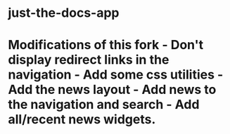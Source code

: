 # just-the-docs-app
# Modifications of this fork  - Don't display redirect links in the navigation - Add some css utilities - Add the news layout - Add news to the navigation and search - Add all/recent news widgets.

